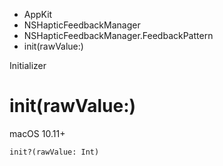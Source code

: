 

- AppKit
- NSHapticFeedbackManager
- NSHapticFeedbackManager.FeedbackPattern
-  init(rawValue:) 

Initializer

# init(rawValue:)

macOS 10.11+

``` source
init?(rawValue: Int)
```

